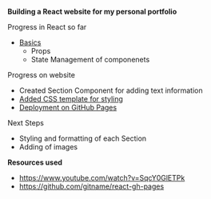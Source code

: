 **Building a React website for my personal portfolio**

Progress in React so far

- [Basics](https://www.youtube.com/watch?v=SqcY0GlETPk)
  - Props
  - State Management of componenets

Progress on website

- Created Section Component for adding text information
- [Added CSS template for styling](https://codepen.io/3psy0n/pen/LYpajmX)
- [Deployment on GitHub Pages](https://github.com/gitname/react-gh-pages)

Next Steps

- Styling and formatting of each Section
- Adding of images

**Resources used**

- https://www.youtube.com/watch?v=SqcY0GlETPk
- https://github.com/gitname/react-gh-pages
